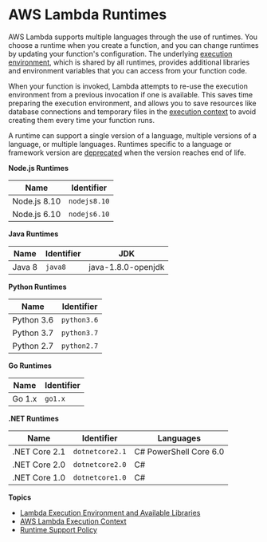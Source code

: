 # AWS Lambda Runtimes<a name="lambda-runtimes"></a>

AWS Lambda supports multiple languages through the use of runtimes\. You choose a runtime when you create a function, and you can change runtimes by updating your function's configuration\. The underlying [execution environment](current-supported-versions.md), which is shared by all runtimes, provides additional libraries and environment variables that you can access from your function code\.

When your function is invoked, Lambda attempts to re\-use the execution environment from a previous invocation if one is available\. This saves time preparing the execution environment, and allows you to save resources like database connections and temporary files in the [execution context](running-lambda-code.md) to avoid creating them every time your function runs\.

A runtime can support a single version of a language, multiple versions of a language, or multiple languages\. Runtimes specific to a language or framework version are [deprecated](runtime-support-policy.md) when the version reaches end of life\.


**Node\.js Runtimes**  

| Name  | Identifier  | 
| --- | --- | 
|  Node\.js 8\.10  |  `nodejs8.10`  | 
|  Node\.js 6\.10  |  `nodejs6.10`  | 


**Java Runtimes**  

| Name | Identifier | JDK | 
| --- | --- | --- | 
|  Java 8  |  `java8`  |  java\-1\.8\.0\-openjdk  | 


**Python Runtimes**  

| Name | Identifier | 
| --- | --- | 
|  Python 3\.6  |  `python3.6`  | 
|  Python 3\.7  |  `python3.7`  | 
|  Python 2\.7  |  `python2.7`  | 


**Go Runtimes**  

| Name | Identifier | 
| --- | --- | 
|  Go 1\.x  |  `go1.x`  | 


**\.NET Runtimes**  

| Name | Identifier | Languages | 
| --- | --- | --- | 
|  \.NET Core 2\.1  |  `dotnetcore2.1`  |  C\# PowerShell Core 6\.0  | 
|  \.NET Core 2\.0  |  `dotnetcore2.0`  |  C\#  | 
|  \.NET Core 1\.0  |  `dotnetcore1.0`  |  C\#  | 

**Topics**
+ [Lambda Execution Environment and Available Libraries](current-supported-versions.md)
+ [AWS Lambda Execution Context](running-lambda-code.md)
+ [Runtime Support Policy](runtime-support-policy.md)